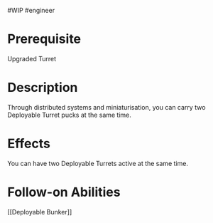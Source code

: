 #WIP #engineer 

# Prerequisite

Upgraded Turret

# Description

Through distributed systems and miniaturisation, you can carry two Deployable Turret pucks at the same time. 

# Effects

You can have two Deployable Turrets active at the same time.

# Follow-on Abilities

[[Deployable Bunker]]